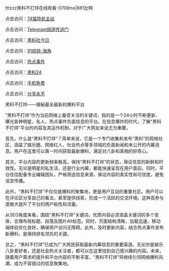 tttzzz黑料不打烊在线观看-0709mx|881比鸭

点击访问：<a href="https://74mao.com/">74猫导航主站</a>

点击访问：<a href="https://74mao.com/">Telegram频道传送门</a>

点击访问：<a href="https://heiliaoxrq8i9.pages.dev">黑料社今日</a>

点击访问：<a href="https://heiliao9wsbg3.pages.dev ">91视频-海角 </a>

点击访问：<a href="https://heiliaoryrhyu.pages.dev">热点事件</a>

点击访问：<a href="https://heiliaox6jgh3.pages.dev">黑料24</a>

点击访问：<a href="https://heiliaokof3cy.pages.dev">手机免费</a>

点击访问：<a href="https://heiliaotlyq53.pages.dev">分享永不</a>

黑料不打烊——揭秘最全最新的爆料平台

“黑料不打烊”作为当前网络上备受关注的关键词，指的是一个24小时不断更新、曝光各种明星、名人、热点事件负面信息的平台。在信息爆炸的时代，了解“黑料不打烊”平台的内容及其运作机制，对于广大网友来说尤为重要。

首先，什么是“黑料不打烊”？简单来说，它是一个专门收集和发布“黑料”的网络社区，涵盖了娱乐圈、网络红人、社会热点等多领域的负面新闻和未公开的内幕消息。用户在这里可以第一时间获取最新爆料，满足对八卦和真相的好奇心。

其次，平台内容的更新频率极高，保持“黑料不打烊”的状态，保证信息的新鲜和时效性。无论是明星的私生活，还是行业内幕，都能快速呈现在用户面前。同时，平台往往配备专业编辑团队，严格筛选信息来源，保证内容的真实性和可信度，避免谣言传播。

此外，“黑料不打烊”不仅仅是爆料的聚集地，更是用户互动的重要社区。用户可以在评论区分享自己的看法，甚至提供线索，形成一个活跃的交流环境。这种高参与度极大提升了平台的用户粘性和流量。

从SEO角度来看，围绕“黑料不打烊”关键词，优质内容必须涵盖关键词的多个变体，合理布局标题、段落及图片Alt标签。同时，页面结构清晰，加载迅速，移动端体验优化良好，确保用户访问无障碍。此外，及时更新内容，结合热点事件发布新爆料，是保持排名领先的关键。

总之，“黑料不打烊”已成为广大网民获取最新内幕信息的重要渠道。无论你是娱乐八卦爱好者，还是社会热点关注者，都可以在这里找到自己感兴趣的内容。未来，随着用户需求的提升和平台内容的不断丰富，“黑料不打烊”将继续引领网络爆料风潮，成为不容错过的信息聚集地。

